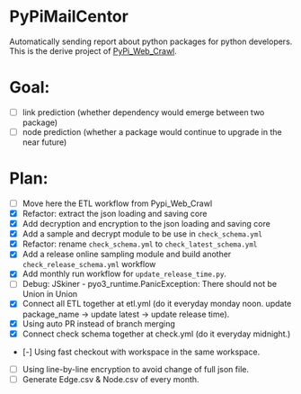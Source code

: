 # PyPiMailCentor

Automatically sending report about python packages for python developers. This is the derive project of [PyPi_Web_Crawl](https://github.com/jeffrey82221/PyPi_Web_Crawl).


# Goal: 

- [ ] link prediction (whether dependency would emerge between two package)
- [ ] node prediction (whether a package would continue to upgrade in the near future)

# Plan:

- [ ] Move here the ETL workflow from Pypi_Web_Crawl
- [X] Refactor: extract the json loading and saving core 
- [X] Add decryption and encryption to the json loading and saving core
- [X] Add a sample and decrypt module to be use in `check_schema.yml`
- [X] Refactor: rename `check_schema.yml` to `check_latest_schema.yml`
- [X] Add a release online sampling module and build another `check_release_schema.yml` workflow
- [X] Add monthly run workflow for `update_release_time.py`.
- [ ] Debug: JSkiner - pyo3_runtime.PanicException: There should not be Union in Union
- [X] Connect all ETL together at etl.yml (do it everyday monday noon. update package_name -> update latest -> update release time). 
- [X] Using auto PR instead of branch merging 
- [X] Connect check schema together at check.yml (do it everyday midnight.) 
- [-] Using fast checkout with workspace in the same workspace. 
- [ ] Using line-by-line encryption to avoid change of full json file.
- [ ] Generate Edge.csv & Node.csv of every month. 
